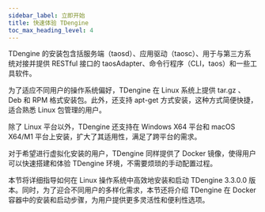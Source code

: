 ```yaml
---
sidebar_label: 立即开始
title: 快速体验 TDengine
toc_max_heading_level: 4
---
```


TDengine 的安装包含括服务端（taosd）、应用驱动（taosc）、用于与第三方系统对接并提供 RESTful 接口的 taosAdapter、命令行程序（CLI，taos）和一些工具软件。

为了适应不同用户的操作系统偏好，TDengine 在 Linux 系统上提供 tar.gz 、 Deb 和 RPM 格式安装包。此外，还支持 apt-get 方式安装，这种方式简便快捷，适合熟悉 Linux 包管理的用户。

除了 Linux 平台以外，TDengine 还支持在 Windows X64 平台和 macOS X64/M1 平台上安装，扩大了其适用性，满足了跨平台的需求。

对于希望进行虚拟化安装的用户，TDengine 同样提供了 Docker 镜像，使得用户可以快速搭建和体验 TDengine 环境，不需要烦琐的手动配置过程。

本节将详细指导如何在 Linux 操作系统中高效地安装和启动 TDengine 3.3.0.0 版本。同时，为了迎合不同用户的多样化需求，本节还将介绍 TDengine 在 Docker 容器中的安装和启动步骤，为用户提供更多灵活性和便利性选项。